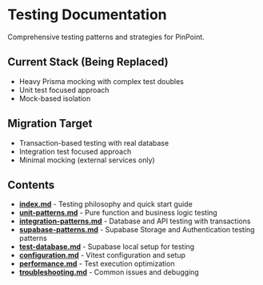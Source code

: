 # Testing Documentation

Comprehensive testing patterns and strategies for PinPoint.

## Current Stack (Being Replaced)

- Heavy Prisma mocking with complex test doubles
- Unit test focused approach
- Mock-based isolation

## Migration Target

- Transaction-based testing with real database
- Integration test focused approach
- Minimal mocking (external services only)

## Contents

- **[index.md](./index.md)** - Testing philosophy and quick start guide
- **[unit-patterns.md](./unit-patterns.md)** - Pure function and business logic testing
- **[integration-patterns.md](./integration-patterns.md)** - Database and API testing with transactions
- **[supabase-patterns.md](./supabase-patterns.md)** - Supabase Storage and Authentication testing patterns
- **[test-database.md](./test-database.md)** - Supabase local setup for testing
- **[configuration.md](./configuration.md)** - Vitest configuration and setup
- **[performance.md](./performance.md)** - Test execution optimization
- **[troubleshooting.md](./troubleshooting.md)** - Common issues and debugging
